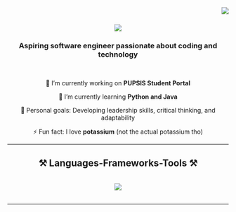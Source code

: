 <img align="right" src="https://visitor-badge.laobi.icu/badge?page_id=icodecedd.icodecedd" />

<h1 align="center">
    <img src="https://readme-typing-svg.herokuapp.com/?font=Righteous&size=35&center=true&vCenter=true&width=500&height=70&duration=4000&lines=Hello+There!+👋;+I'm+Cedrick+Mariano!;" />
</h1>

<h3 align="center">Aspiring software engineer passionate about coding and technology</h3>

<br/>

<div align="center">
 
 🔭 I’m currently working on **PUPSIS Student Portal**
 
 🌱 I’m currently learning **Python and Java**

🎯 Personal goals: Developing leadership skills, critical thinking, and adaptability

⚡ Fun fact: I love **potassium** (not the actual potassium tho)

 </div>

 <hr/>
 
<h2 align="center">⚒️ Languages-Frameworks-Tools ⚒️</h2>
<br/>
<div align="center">
    <img src="https://skillicons.dev/icons?i=vscode,github,eclipse,pycharm,python,c,cpp,java&perline=4" /><br>
</div>

<br/>

<hr/>


<!---
icodecedd/icodecedd is a ✨ special ✨ repository because its `README.md` (this file) appears on your GitHub profile.
You can click the Preview link to take a look at your changes.
--->
